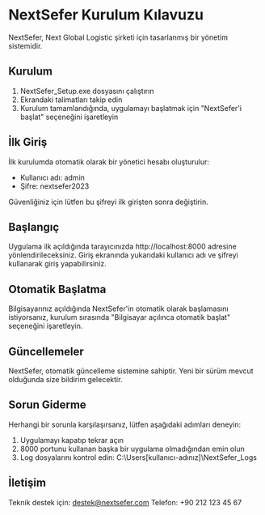 # NextSefer Kurulum Kılavuzu

NextSefer, Next Global Logistic şirketi için tasarlanmış bir yönetim sistemidir.

## Kurulum

1. NextSefer_Setup.exe dosyasını çalıştırın
2. Ekrandaki talimatları takip edin
3. Kurulum tamamlandığında, uygulamayı başlatmak için "NextSefer'i başlat" seçeneğini işaretleyin

## İlk Giriş

İlk kurulumda otomatik olarak bir yönetici hesabı oluşturulur:

- Kullanıcı adı: admin
- Şifre: nextsefer2023

Güvenliğiniz için lütfen bu şifreyi ilk girişten sonra değiştirin.

## Başlangıç

Uygulama ilk açıldığında tarayıcınızda http://localhost:8000 adresine yönlendirileceksiniz. 
Giriş ekranında yukarıdaki kullanıcı adı ve şifreyi kullanarak giriş yapabilirsiniz.

## Otomatik Başlatma

Bilgisayarınız açıldığında NextSefer'in otomatik olarak başlamasını istiyorsanız, kurulum sırasında 
"Bilgisayar açılınca otomatik başlat" seçeneğini işaretleyin.

## Güncellemeler

NextSefer, otomatik güncelleme sistemine sahiptir. Yeni bir sürüm mevcut olduğunda size bildirim gelecektir.

## Sorun Giderme

Herhangi bir sorunla karşılaşırsanız, lütfen aşağıdaki adımları deneyin:

1. Uygulamayı kapatıp tekrar açın
2. 8000 portunu kullanan başka bir uygulama olmadığından emin olun
3. Log dosyalarını kontrol edin: C:\Users\[kullanıcı-adınız]\NextSefer_Logs

## İletişim

Teknik destek için: destek@nextsefer.com
Telefon: +90 212 123 45 67 
